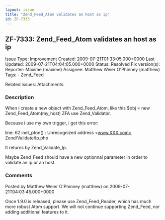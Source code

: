 ```yaml
---
layout: issue
title: "Zend_Feed_Atom validates an host as ip"
id: ZF-7333
---
```


ZF-7333: Zend\_Feed\_Atom validates an host as ip
-------------------------------------------------

 Issue Type: Improvement Created: 2009-07-21T01:33:05.000+0000 Last Updated: 2009-07-21T04:04:05.000+0000 Status: Resolved Fix version(s): 
 Reporter:  Maxime (maxime)  Assignee:  Matthew Weier O'Phinney (matthew)  Tags: - Zend\_Feed
 
 Related issues: 
 Attachments: 
### Description

When i create a new object with Zend\_Feed\_Atom, like this $obj = new Zend\_Feed\_Atom(my\_host) ZFA use Zend\_Validator.

Because i use my own trigger, i get this error:

line: 62 inet\_pton() : Unrecognized address <www.XXX.com> Zend/Validate/Ip.php

It returns by Zend\_Validate\_Ip.

Maybe Zend\_Feed should have a new optionnal parameter in order to validate an ip or an host.

 

 

### Comments

Posted by Matthew Weier O'Phinney (matthew) on 2009-07-21T04:03:45.000+0000

Once 1.9.0 is released, please use Zend\_Feed\_Reader, which has much more robust Atom support. We will not continue supporting Zend\_Feed, nor adding additional features to it.

 

 